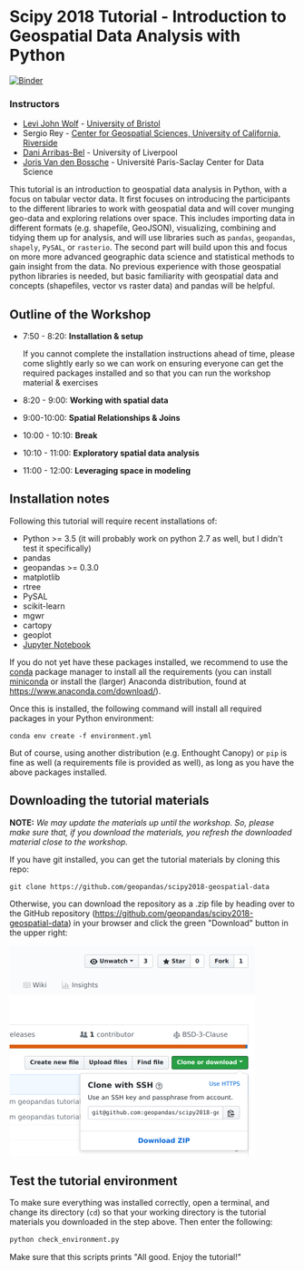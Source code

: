 # Scipy 2018 Tutorial - Introduction to Geospatial Data Analysis with Python 

[![Binder](https://mybinder.org/badge.svg)](https://mybinder.org/v2/gh/geopandas/scipy2018-geospatial-data/master)

### Instructors

- [Levi John Wolf](https://ljwolf.org) - [University of Bristol](http://www.bristol.ac.uk/geography/levi-j-wolf/overview.html)
- Sergio Rey - [Center for Geospatial Sciences, University of California, Riverside](http://spatial.ucr.edu/peopleRey.html)
- [Dani Arribas-Bel](http://darribas.org/) -  University of Liverpool
- [Joris Van den Bossche](https://jorisvandenbossche.github.io/) - Université Paris-Saclay Center for Data Science 

This tutorial is an introduction to geospatial data analysis in Python, with a focus on tabular vector data. It first focuses on introducing the participants to the different libraries to work with geospatial data and will cover munging geo-data and exploring relations over space. This includes importing data in different formats (e.g. shapefile, GeoJSON), visualizing, combining and tidying them up for analysis, and will use libraries such as `pandas`, `geopandas`, `shapely`, `PySAL`, or `rasterio`. The second part will build upon this and focus on more more advanced geographic data science and statistical methods to gain insight from the data. No previous experience with those geospatial python libraries is needed, but basic familiarity with geospatial data and concepts (shapefiles, vector vs raster data) and pandas will be helpful.

## Outline of the Workshop

- 7:50 - 8:20: **Installation & setup**

  If you cannot complete the installation instructions ahead of time, please come slightly early so we can work on ensuring everyone can get the required packages installed and so that you can run the workshop material & exercises

- 8:20 - 9:00: **Working with spatial data**

  <!-- synthesize `01,04,05` -->

- 9:00-10:00: **Spatial Relationships & Joins**

  <!-- synthesize `02,03`, plus a very small bit of `99` -->

- 10:00 - 10:10: **Break**

- 10:10 - 11:00: **Exploratory spatial data analysis**

  <!-- notebook `03,08` for profiles of clusters -->

- 11:00 - 12:00: **Leveraging space in modeling**

  <!-- notebook `07`, basic feature engineering, kernel regression, & endog regression -->

## Installation notes

Following this tutorial will require recent installations of:

- Python >= 3.5 (it will probably work on python 2.7 as well, but I didn't test it specifically)
- pandas
- geopandas >= 0.3.0
- matplotlib
- rtree
- PySAL
- scikit-learn
- mgwr
- cartopy
- geoplot
- [Jupyter Notebook](http://jupyter.org)

If you do not yet have these packages installed, we recommend to use the [conda](http://conda.pydata.org/docs/intro.html) package manager to install all the requirements 
(you can install [miniconda](http://conda.pydata.org/miniconda.html) or install the (larger) Anaconda
distribution, found at https://www.anaconda.com/download/).

Once this is installed, the following command will install all required packages in your Python environment:

```
conda env create -f environment.yml
```

But of course, using another distribution (e.g. Enthought Canopy) or ``pip`` is fine as well (a requirements file is provided as well), as long as you have the above packages installed.


## Downloading the tutorial materials

**NOTE:** *We may update the materials up until the workshop. So, please make sure that, if you download the materials, you refresh the downloaded material close to the workshop.*

If you have git installed, you can get the tutorial materials by cloning this repo:

    git clone https://github.com/geopandas/scipy2018-geospatial-data

Otherwise, you can download the repository as a .zip file by heading over
to the GitHub repository (https://github.com/geopandas/scipy2018-geospatial-data) in
your browser and click the green "Download" button in the upper right:

![](img/download-button.png)


## Test the tutorial environment

To make sure everything was installed correctly, open a terminal, and change its directory (`cd`) so that your working directory is the tutorial materials you downloaded in the step above. Then enter the following:

```sh
python check_environment.py
```

Make sure that this scripts prints "All good. Enjoy the tutorial!"

